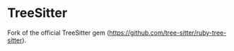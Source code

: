 # TreeSitter

Fork of the official TreeSitter gem (https://github.com/tree-sitter/ruby-tree-sitter).

